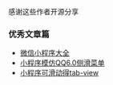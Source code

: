 感谢这些作者开源分享
### 优秀文章篇

* [微信小程序大全](http://weapp.masterstudio.tech/)
* [小程序模仿QQ6.0侧滑菜单](https://github.com/zhongjie-chen/wx-drawer)
* [小程序可滑动得tab-view](https://github.com/zhongjie-chen/wx-scrollable-tab-view)
